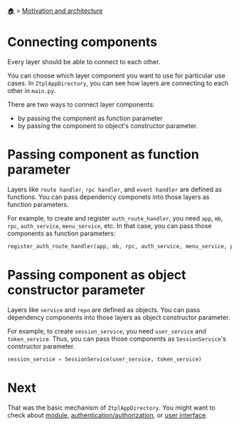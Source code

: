 <!--startTocHeader-->
[🏠](../README.md) > [Motivation and architecture](README.md)
# Connecting components
<!--endTocHeader-->

Every layer should be able to connect to each other.

You can choose which layer component you want to use for particular use cases. In `ZtplAppDirectory`, you can see how layers are connecting to each other in `main.py`.

There are two ways to connect layer components:

- by passing the component as function parameter
- by passing the component to object's constructor parameter.

# Passing component as function parameter

Layers like `route handler`, `rpc handler`, and `event handler` are defined as functions. You can pass dependency componets into those layers as function parameters.

For example, to create and register `auth_route_handler`, you need `app`, `mb`, `rpc`, `auth_service`, `menu_service`, etc. In that case, you can pass those components as function parameters:

```python
register_auth_route_handler(app, mb, rpc, auth_service, menu_service, page_template, enable_ui, enable_api, create_oauth_acess_token_path, create_acess_token_path, renew_access_token_url_path)
```

# Passing component as object constructor parameter

Layers like `service` and `repo` are defined as objects. You can pass dependency components into those layers as object constructor parameter.

For example, to create `session_service`, you need `user_service` and `token_service`. Thus, you can pass those components as `SessionService`'s constructor parameter.

```python
session_service = SessionService(user_service, token_service)
```

# Next

That was the basic mechanism of `ZtplAppDirectory`. You might want to check about [module](../creating-new-module/README.md), [authentication/authorization](../authentication-authorization.md), or [user interface](../user-interface/README.md).

<!--startTocSubTopic-->
<!--endTocSubTopic-->